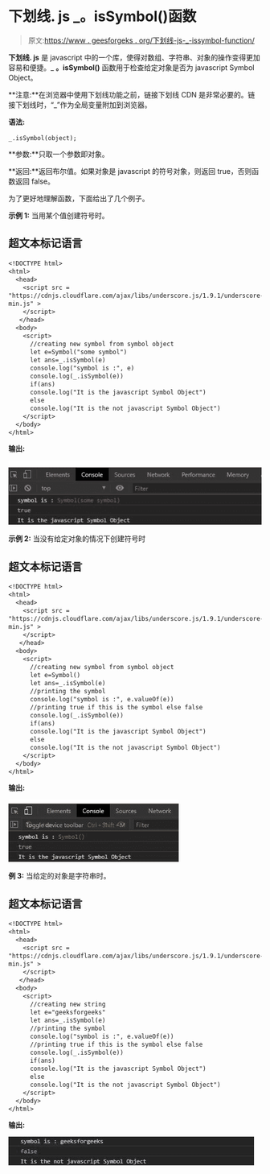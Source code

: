 # 下划线. js _。isSymbol()函数

> 原文:[https://www . geesforgeks . org/下划线-js-_-issymbol-function/](https://www.geeksforgeeks.org/underscore-js-_-issymbol-function/)

**下划线. js** 是 javascript 中的一个库，使得对数组、字符串、对象的操作变得更加容易和便捷。_ **。isSymbol()** 函数用于检查给定对象是否为 javascript Symbol Object。

**注意:**在浏览器中使用下划线功能之前，链接下划线 CDN 是非常必要的。链接下划线时，“_”作为全局变量附加到浏览器。

**语法:**

```
_.isSymbol(object);
```

**参数:**只取一个参数即对象。

**返回:**返回布尔值。如果对象是 javascript 的符号对象，则返回 true，否则函数返回 false。

为了更好地理解函数，下面给出了几个例子。

**示例 1:** 当用某个值创建符号时。

## 超文本标记语言

```
<!DOCTYPE html> 
<html> 
  <head> 
    <script src =  
"https://cdnjs.cloudflare.com/ajax/libs/underscore.js/1.9.1/underscore-min.js" > 
    </script> 
   </head> 
  <body>
    <script>
      //creating new symbol from symbol object
      let e=Symbol("some symbol")
      let ans=_.isSymbol(e)
      console.log("symbol is :", e)
      console.log(_.isSymbol(e))
      if(ans)
      console.log("It is the javascript Symbol Object")
      else
      console.log("It is the not javascript Symbol Object")
    </script>
  </body> 
</html>
```

**输出:**

![](img/b2a600e3d543c72f16ab2517f26ac142.png)

**示例 2:** 当没有给定对象的情况下创建符号时

## 超文本标记语言

```
<!DOCTYPE html> 
<html> 
  <head> 
    <script src =  
"https://cdnjs.cloudflare.com/ajax/libs/underscore.js/1.9.1/underscore-min.js" > 
    </script> 
   </head> 
  <body>
    <script>
      //creating new symbol from symbol object
      let e=Symbol()
      let ans=_.isSymbol(e)
      //printing the symbol
      console.log("symbol is :", e.valueOf(e))
      //printing true if this is the symbol else false
      console.log(_.isSymbol(e))
      if(ans)
      console.log("It is the javascript Symbol Object")
      else
      console.log("It is the not javascript Symbol Object")
    </script>
  </body> 
</html>
```

**输出:**

![](img/ea227878fc226e85e0d64844c37be06d.png)

**例 3:** 当给定的对象是字符串时。

## 超文本标记语言

```
<!DOCTYPE html> 
<html> 
  <head> 
    <script src =  
"https://cdnjs.cloudflare.com/ajax/libs/underscore.js/1.9.1/underscore-min.js" > 
    </script> 
   </head> 
  <body>
    <script>
      //creating new string
      let e="geeksforgeeks"
      let ans=_.isSymbol(e)
      //printing the symbol
      console.log("symbol is :", e.valueOf(e))
      //printing true if this is the symbol else false
      console.log(_.isSymbol(e))
      if(ans)
      console.log("It is the javascript Symbol Object")
      else
      console.log("It is the not javascript Symbol Object")
    </script>
  </body> 
</html>
```

**输出:**

![](img/c56726076552e17a81f50d9af3cb0031.png)